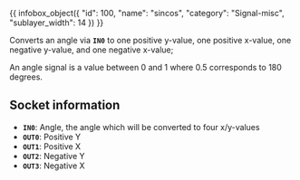 {{ infobox_object({
	"id": 100,
	"name": "sincos",
	"category": "Signal-misc",
	"sublayer_width": 14
}) }}

Converts an angle via **`IN0`** to one positive y-value, one positive x-value, one negative y-value, and one negative x-value;

An angle signal is a value between 0 and 1 where 0.5 corresponds to 180 degrees.

## Socket information
- **`IN0`**: Angle, the angle which will be converted to four x/y-values
- **`OUT0`**: Positive Y
- **`OUT1`**: Positive X
- **`OUT2`**: Negative Y
- **`OUT3`**: Negative X